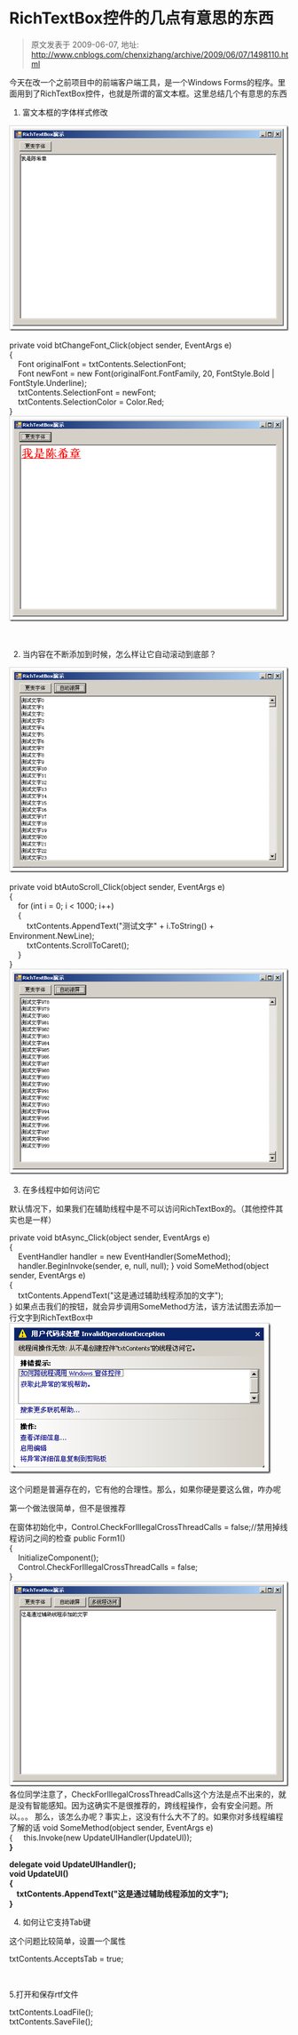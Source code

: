 # RichTextBox控件的几点有意思的东西 
> 原文发表于 2009-06-07, 地址: http://www.cnblogs.com/chenxizhang/archive/2009/06/07/1498110.html 


今天在改一个之前项目中的前端客户端工具，是一个Windows Forms的程序。里面用到了RichTextBox控件，也就是所谓的富文本框。这里总结几个有意思的东西

 1. 富文本框的字体样式修改

 [![image](./images/1498110-image_thumb.png "image")](http://images.cnblogs.com/cnblogs_com/chenxizhang/WindowsLiveWriter/RichTextBox_DB84/image_2.png) 

 private void btChangeFont\_Click(object sender, EventArgs e)  
{  
    Font originalFont = txtContents.SelectionFont;  
    Font newFont = new Font(originalFont.FontFamily, 20, FontStyle.Bold | FontStyle.Underline);  
    txtContents.SelectionFont = newFont;  
    txtContents.SelectionColor = Color.Red;  
} [![image](./images/1498110-image_thumb_1.png "image")](http://images.cnblogs.com/cnblogs_com/chenxizhang/WindowsLiveWriter/RichTextBox_DB84/image_4.png) 

  

 2. 当内容在不断添加到时候，怎么样让它自动滚动到底部？

 [![image](./images/1498110-image_thumb_2.png "image")](http://images.cnblogs.com/cnblogs_com/chenxizhang/WindowsLiveWriter/RichTextBox_DB84/image_6.png) 

 private void btAutoScroll\_Click(object sender, EventArgs e)  
{  
    for (int i = 0; i < 1000; i++)  
    {  
        txtContents.AppendText("测试文字" + i.ToString() + Environment.NewLine);  
        txtContents.ScrollToCaret();  
    }  
} [![image](./images/1498110-image_thumb_3.png "image")](http://images.cnblogs.com/cnblogs_com/chenxizhang/WindowsLiveWriter/RichTextBox_DB84/image_8.png) 

 3. 在多线程中如何访问它

 默认情况下，如果我们在辅助线程中是不可以访问RichTextBox的。（其他控件其实也是一样）

 private void btAsync\_Click(object sender, EventArgs e)  
{  
    EventHandler handler = new EventHandler(SomeMethod);  
    handler.BeginInvoke(sender, e, null, null); } void SomeMethod(object sender, EventArgs e)  
{  
    txtContents.AppendText("这是通过辅助线程添加的文字");  
} 如果点击我们的按钮，就会异步调用SomeMethod方法，该方法试图去添加一行文字到RichTextBox中 [![image](./images/1498110-image_thumb_4.png "image")](http://images.cnblogs.com/cnblogs_com/chenxizhang/WindowsLiveWriter/RichTextBox_DB84/image_10.png)

 这个问题是普遍存在的，它有他的合理性。那么，如果你硬是要这么做，咋办呢

 第一个做法很简单，但不是很推荐

 在窗体初始化中，Control.CheckForIllegalCrossThreadCalls = false;//禁用掉线程访问之间的检查 public Form1()  
{  
    InitializeComponent();  
    Control.CheckForIllegalCrossThreadCalls = false;  
} [![image](./images/1498110-image_thumb_5.png "image")](http://images.cnblogs.com/cnblogs_com/chenxizhang/WindowsLiveWriter/RichTextBox_DB84/image_12.png) 各位同学注意了，CheckForIllegalCrossThreadCalls这个方法是点不出来的，就是没有智能感知。因为这确实不是很推荐的，跨线程操作，会有安全问题。所以。。。 那么，该怎么办呢？事实上，这没有什么大不了的。如果你对多线程编程了解的话 void SomeMethod(object sender, EventArgs e)  
{     this.Invoke(new UpdateUIHandler(UpdateUI));  
**}**

  **delegate void UpdateUIHandler();  
void UpdateUI()  
{  
    txtContents.AppendText("这是通过辅助线程添加的文字");  
}**

   4. 如何让它支持Tab键

 这个问题比较简单，设置一个属性

 txtContents.AcceptsTab = true;

  

 5.打开和保存rtf文件

 txtContents.LoadFile();  
txtContents.SaveFile(); 



























